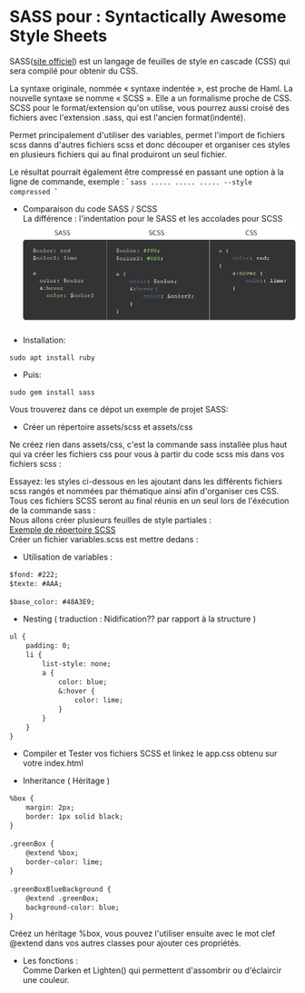 # SASS pour : Syntactically Awesome Style Sheets  

SASS([site officiel](http://sass-lang.com/guide)) est un langage de feuilles de style en cascade (CSS) qui sera compilé pour obtenir du CSS.  

La syntaxe originale, nommée « syntaxe indentée », est proche de Haml. La nouvelle syntaxe se nomme « SCSS ». Elle a un formalisme proche de CSS.
SCSS pour le format/extension qu'on utilise, vous pourrez aussi croisé des fichiers avec l'extension .sass, qui est l'ancien format(indenté).  

Permet principalement d'utiliser des variables, permet l'import de fichiers scss danns d'autres fichiers scss et  donc découper et organiser ces styles en plusieurs fichiers qui au final produiront un seul fichier.

Le résultat pourrait également être compressé en passant une option à la ligne de commande, exemple :
̀```
sass ..... ..... ..... --style compressed
̀̀```

- Comparaison du code SASS / SCSS   
La différence : l'indentation pour le SASS et les accolades pour SCSS  
![Sass Vs Scss Vs CSS](sass-vs-scss.png)  

- Installation:
```
sudo apt install ruby
```

- Puis:
```
sudo gem install sass
```
Vous trouverez dans ce dépot un exemple de projet SASS:  

- Créer un répertoire assets/scss et assets/css  

Ne créez rien dans assets/css, c'est la commande sass installée plus haut qui va créer les fichiers css pour vous à partir du code scss mis dans vos fichiers scss :  

Essayez: les styles ci-dessous en les ajoutant dans les différents fichiers scss rangés et nommées par thématique ainsi afin d'organiser ces CSS.  
Tous ces fichiers SCSS seront au final réunis en un seul lors de l'éxécution de la commande sass :  
Nous allons créer plusieurs feuilles de style partiales :  
[Exemple de répertoire SCSS](https://github.com/MyClientisRich/WPbaseTheme/tree/master/scss)  
Créer un fichier variables.scss est mettre dedans :  
- Utilisation de variables :  
```
$fond: #222;
$texte: #AAA;

$base_color: #48A3E9;
```

- Nesting ( traduction : Nidification?? par rapport à la structure )  
```
ul {  
    padding: 0;
    li {
        list-style: none;
        a {
            color: blue;
            &:hover {
                color: lime;
            }
        }
    }
}
```

- Compiler et Tester vos fichiers SCSS et linkez le app.css obtenu sur votre index.html  

- Inheritance ( Héritage )   
```
%box {
    margin: 2px;
    border: 1px solid black;
}

.greenBox {
    @extend %box;
    border-color: lime;
}

.greenBoxBlueBackground {
    @extend .greenBox;
    background-color: blue;
}
```
Créez un héritage %box, vous pouvez l'utiliser ensuite avec le mot clef @extend dans vos autres classes pour ajouter ces propriétés.

- Les fonctions :  
Comme Darken et Lighten() qui permettent d'assombrir ou d'éclaircir une couleur.  
